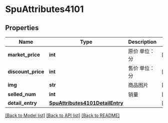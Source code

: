 # SpuAttributes4101

## Properties
Name | Type | Description | Notes
------------ | ------------- | ------------- | -------------
**market_price** | **int** | 原价 单位：分 | [optional] 
**discount_price** | **int** | 售价 单位：分 | [optional] 
**img** | **str** | 商品图片 | [optional] 
**selled_num** | **int** | 销量 | [optional] 
**detail_entry** | [**SpuAttributes4101DetailEntry**](SpuAttributes4101DetailEntry.md) |  | [optional] 

[[Back to Model list]](../README.md#documentation-for-models) [[Back to API list]](../README.md#documentation-for-api-endpoints) [[Back to README]](../README.md)

